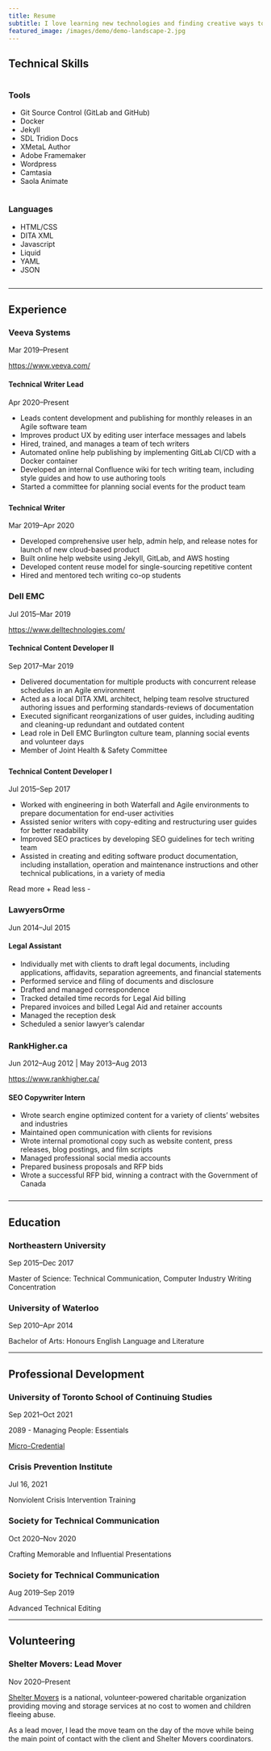 ```yaml
---
title: Resume
subtitle: I love learning new technologies and finding creative ways to explain technical concepts. I've worked as a technical writer in the software industry for over 6-years, with a demonstrated history of success and progression. I currently work at Veeva systems, where I balance managing a small tech writing team with writing new content for each monthly release cycle. 
featured_image: /images/demo/demo-landscape-2.jpg
---
```


<div>
   <h2>Technical Skills</h2>
   <div class="row">
      <div class="column">
         <h3>Tools</h3>
         <ul>
            <li>Git Source Control (GitLab and GitHub)</li>
            <li>Docker</li>
            <li>Jekyll</li>
            <li>SDL Tridion Docs</li>
            <li>XMetaL Author</li>
            <li>Adobe Framemaker</li>
            <li>Wordpress</li>
            <li>Camtasia</li>
            <li>Saola Animate</li>
         </ul>
      </div>
      <div class="column">
         <h3>Languages</h3>
         <ul>
            <li>HTML/CSS</li>
            <li>DITA XML</li>
            <li>Javascript</li>
            <li>Liquid</li>
            <li>YAML</li>
            <li>JSON</li>
         </ul>
      </div>
   </div>
</div>
<hr>
<div>
   <h2>Experience</h2>
   <h3>Veeva Systems</h3>
   <p class="date">Mar 2019–Present</p>
   <p style="margin-bottom: 15px;"><a href="https://www.veeva.com/" target="_blank"><i class="fas fa-link"></i> https://www.veeva.com/</a></p>
   <div class="timeline-container">
      <div class="timeline-block" style="margin-bottom: 25px">
         <div class="marker"></div>
         <div class="timeline-content">
            <h4>Technical Writer Lead</h4>
            <span class="date">Apr 2020–Present</span>
            <ul>
               <li>Leads content development and publishing for monthly releases in an Agile software team</li>
               <li>Improves product UX by editing user interface messages and labels</li>
               <li>Hired, trained, and manages a team of tech writers</li>
               <li>Automated online help publishing by implementing GitLab CI/CD with a Docker container</li>
               <li>Developed an internal Confluence wiki for tech writing team, including style guides and how to use authoring tools</li>
               <li style="margin-bottom: 0px;">Started a committee for planning social events for the product team</li>
            </ul>
         </div>
      </div>
      <div class="timeline-block">
         <div class="marker"></div>
         <div class="timeline-content">
            <h4>Technical Writer</h4>
            <span class="date">Mar 2019–Apr 2020</span>
            <ul>
               <li>Developed comprehensive user help, admin help, and release notes for launch of new cloud-based product</li>
               <li>Built online help website using Jekyll, GitLab, and AWS hosting</li>
               <li>Developed content reuse model for single-sourcing repetitive content</li>
               <li style="margin-bottom: 0px;">Hired and mentored tech writing co-op students</li>
            </ul>
         </div>
      </div>
   </div>
   <h3>Dell EMC</h3>
   <p class="date">Jul 2015–Mar 2019</p>
   <p style="margin-bottom: 15px;"><a href="https://www.delltechnologies.com/" target="_blank"><i class="fas fa-link"></i> https://www.delltechnologies.com/</a></p>
   <div class="timeline-container">
      <div class="timeline-block" style="margin-bottom: 25px">
         <div class="marker"></div>
         <div class="timeline-content">
            <h4>Technical Content Developer II</h4>
            <span class="date">Sep 2017–Mar 2019</span>
            <ul>
               <li>Delivered documentation for multiple products with concurrent release schedules in an Agile environment</li>
               <li>Acted as a local DITA XML architect, helping team resolve structured authoring issues and performing standards-reviews of documentation</li>
               <li>Executed significant reorganizations of user guides, including auditing and cleaning-up redundant and outdated content</li>
               <li>Lead role in Dell EMC Burlington culture team, planning social events and volunteer days</li>
               <li style="margin-bottom: 0px;">Member of Joint Health & Safety Committee</li>
            </ul>
         </div>
      </div>
      <div class="timeline-block">
         <div class="marker"></div>
         <div class="timeline-content">
            <h4>Technical Content Developer I</h4>
            <span class="date">Jul 2015–Sep 2017</span>
            <ul>
               <li>Worked with engineering in both Waterfall and Agile environments to prepare documentation for end-user activities</li>
               <li>Assisted senior writers with copy-editing and restructuring user guides for better readability</li>
               <li>Improved SEO practices by developing SEO guidelines for tech writing team</li>
               <li style="margin-bottom: 0px;">Assisted in creating and editing software product documentation, including installation, operation and maintenance instructions and other technical publications, in a variety of media</li>
            </ul>
         </div>
      </div>
   </div>
</div>
<a id="show" role="button" tab-index="0" onclick="showmore()">Read more +</a>
<a id="hide" role="button" tab-index="0" onclick="showless()" class="nodisplay">Read less -</a>
<div style="margin-top: 20px;" id="extra-experience" class="nodisplay">
<h3>LawyersOrme</h3>
<p style="margin-bottom: 15px;" class="date">Jun 2014–Jul 2015</p>
<div class="timeline-container">
   <div class="timeline-block" style="margin-bottom: 25px">
      <div class="marker"></div>
      <div class="timeline-content">
         <h4>Legal Assistant</h4>
         <ul>
            <li>Individually met with clients to draft legal documents, including applications, affidavits, separation agreements, and financial statements</li>
            <li>Performed service and filing of documents and disclosure</li>
            <li>Drafted and managed correspondence</li>
            <li>Tracked detailed time records for Legal Aid billing</li>
            <li>Prepared invoices and billed Legal Aid and retainer accounts</li>
            <li>Managed the reception desk</li>
            <li style="margin-bottom: 0px;">Scheduled a senior lawyer’s calendar</li>
         </ul>
      </div>
   </div>
</div>
<h3>RankHigher.ca</h3>
<p class="date">Jun 2012–Aug 2012 | May 2013–Aug 2013</p>
<p style="margin-bottom: 15px;"><a href="https://www.rankhigher.ca/" target="_blank"><i class="fas fa-link"></i> https://www.rankhigher.ca/</a></p>
<div class="timeline-container">
   <div class="timeline-block" style="margin-bottom: 25px">
      <div class="marker"></div>
      <div class="timeline-content">
         <h4>SEO Copywriter Intern</h4>
         <ul>
            <li>Wrote search engine optimized content for a variety of clients’ websites and industries</li>
            <li>Maintained open communication with clients for revisions</li>
            <li>Wrote internal promotional copy such as website content, press releases, blog  postings, and film scripts</li>
            <li>Managed professional social media accounts</li>
            <li>Prepared business proposals and RFP bids</li>
            <li style="margin-bottom: 0px;">Wrote a successful RFP bid, winning a contract with the Government of Canada</li>
         </ul>
      </div>
   </div>
</div>
</div>
<hr>
<div>
   <h2>Education</h2>
   <h3>Northeastern University</h3>
   <p class="date">Sep 2015–Dec 2017</p>
   <p>Master of Science: Technical Communication, Computer Industry Writing Concentration</p>
   <h3>University of Waterloo</h3>
   <p class="date">Sep 2010–Apr 2014</p>
   <p>Bachelor of Arts: Honours English Language and Literature</p>
</div>
<hr>
<div>
   <h2>Professional Development</h2>
   <h3>University of Toronto School of Continuing Studies</h3>
   <p class="date">Sep 2021–Oct 2021</p>
   <p>2089 - Managing People: Essentials</p>
   <p><a href="https://micro-credential.learn.utoronto.ca/check/49F11A91527DB23F6FCA151824513DBD688729181DED44EDC03DE690B91FAA14RnhRd0podXgvb3pWL3NHYXhhaVdwdmpURnIzTy9Dc0NUSGVyTnM0TDVodUFqUkNW" target="_blank"><i class="fas fa-link"></i> Micro-Credential</a></p>
   <h3>Crisis Prevention Institute</h3>
   <p class="date">Jul 16, 2021</p>
   <p>Nonviolent Crisis Intervention Training</p>
   <h3>Society for Technical Communication</h3>
   <p class="date">Oct 2020–Nov 2020</p>
   <p>Crafting Memorable and Influential Presentations</p>
   <h3>Society for Technical Communication</h3>
   <p class="date">Aug 2019–Sep 2019</p>
   <p>Advanced Technical Editing</p>
</div>
<hr>
<div>
   <h2>Volunteering</h2>
   <h3>Shelter Movers: Lead Mover</h3>
   <p class="date">Nov 2020–Present</p>
   <p><a href="https://www.sheltermovers.com/">Shelter Movers</a> is a national, volunteer-powered charitable organization providing moving and storage services at no cost to women and children fleeing abuse.</p>
   <p>As a lead mover, I lead the move team on the day of the move while being the main point of contact with the client and Shelter Movers coordinators.</p>
</div>
